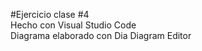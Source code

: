 #Ejercicio clase #4 <br>
Hecho con Visual Studio Code <br>
Diagrama elaborado con Dia Diagram Editor
